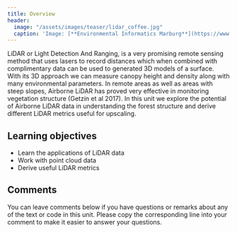 ```yaml
---
title: Overview
header:
  image: "/assets/images/teaser/lidar_coffee.jpg"
  caption: 'Image: [**Environmental Informatics Marburg**](https://www.uni-marburg.de/en/fb19/disciplines/physisch/environmentalinformatics){:target="_blank"}'
---
```


LiDAR or Light Detection And Ranging, is a very promising remote sensing method that uses lasers to record distances which when combined with complimentary data can be used to generated 3D models of a surface.  
With its 3D approach we can measure canopy height and density along with many environmental parameters. 
In remote areas as well as areas with steep slopes, Airborne LiDAR has proved very effective in monitoring vegetation structure (Getzin et al 2017).
In this unit we explore the potential of Airborne LiDAR data in understanding the forest structure and derive different LiDAR metrics useful for upscaling. 

<!--more-->


## Learning objectives

* Learn the applications of LiDAR data 
* Work with point cloud data
* Derive useful LiDAR metrics

## Comments 

You can leave comments below if you have questions or remarks about any of the text or code in this unit. Please copy the corresponding line into your comment to make it easier to answer your questions.

<script src="https://utteranc.es/client.js" 
        repo="GeoMOER/moer-mpg-upscaling"
        issue-term="moer_mpg_upscaling_unit04_Overview" 
        theme="github-light" 
        crossorigin="anonymous" 
        async> 
</script> 
  